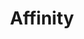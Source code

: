 ---
title: Affinity
description: Your Guide to Using the Affinity Theme for Magento
breadcrumb: /magento:Magento/!themes:Themes/!affinity:Affinity

---